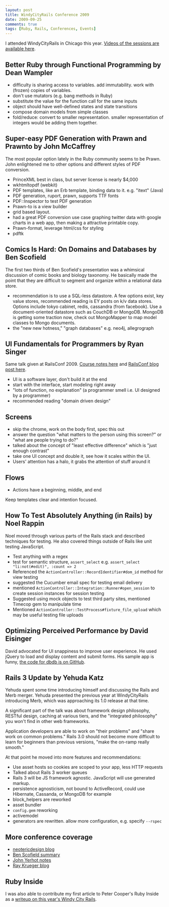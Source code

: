 ```yaml
---
layout: post
title: WindyCityRails Conference 2009
date: 2009-09-25
comments: true
tags: [Ruby, Rails, Conferences, Events]
---
```


I attended WindyCityRails in Chicago this year. [Videos of the sessions are available here](http://windycityrails.org/videos).

## Better Ruby through Functional Programming by Dean Wampler
- difficulty is sharing access to variables. add immutability. work with (frozen) copies of variables.
- don't use mutators (e.g. bang methods in Ruby)
- substitute the value for the function call for the same inputs
- object should have well-defined states and state transitions
- compose domain models from simple classes
- fold/reduce: convert to smaller representation. smaller representation of integers would be adding them together.

## Super-easy PDF Generation with Prawn and Prawnto by John McCaffrey
The most popular option lately in the Ruby community seems to be Prawn. John enlightened me to other options and different styles of PDF conversion.

- PrinceXML best in class, but server license is nearly $4,000
- wkhtmltopdf (webkit)
- PDF templates, like an Erb template, binding data to it. e.g. "itext" (Java)
- PDF generation, ruport, prawn, supports TTF fonts
- PDF::Inspector to test PDF generation
- Prawn-to is a view builder
- grid based layout. 
- had a great PDF conversion use case graphing twitter data with google charts in a web app, then making a attractive printable copy.
- Prawn-format, leverage html/css for styling
- pdftk

## Comics Is Hard: On Domains and Databases by Ben Scofield
The first two thirds of Ben Scofield's presentation was a whimsical discussion of comic books and biology taxonomy. He basically made the point that they are difficult to segment and organize within a relational data store.

- recommendation is to use a SQL-less datastore. A few options exist, key value stores, recommended reading is EY posts on k/v data stores. Options include tokyo cabinet, redis, cassandra (from facebook). Use a document-oriented datastore such as CouchDB or MongoDB. MongoDB is getting some traction now, check out MongoMapper to map model classes to Mongo documents. 
- the "new new hotness," "graph databases" e.g. neo4j, allegrograph

## UI Fundamentals for Programmers by Ryan Singer
Same talk given at RailsConf 2009. [Course notes here](http://development.courseadvisor.com/2009/05/07/notes-on-ui-fundamentals-for-programmers-by-ryan-singer/) and [RailsConf blog post here](http://onrails.org/articles/2009/05/06/railsconf-2009-day-one).

- UI is a software layer, don't build it at the end 
- start with the interface, start modeling right away
- "lots of function, no explanation" (a programmer smell i.e. UI designed by a programmer)
- recommended reading "domain driven design"

## Screens
- skip the chrome, work on the body first, spec this out
- answer the question "what matters to the person using this screen?" or "what are people trying to do?"
- talked about the concept of "least effective difference" which is "just enough contrast"
- take one UI concept and double it, see how it scales within the UI.
- Users' attention has a halo, it grabs the attention of stuff around it

## Flows
- Actions have a beginning, middle, and end

Keep templates clear and intention focused.

## How To Test Absolutely Anything (in Rails) by Noel Rappin
Noel moved through various parts of the Rails stack and described techniques for testing. He also covered things outside of Rails like unit testing JavaScript.

- Test anything with a regex
- test for semantic structure, `assert_select` e.g. `assert_select "li:not(#edit)", :count => 2`
- Referenced the `ActionController::RecordIdentifier#dom_id` method for view testing
- suggested the Cucumber email spec for testing email delivery
- mentioned `ActionController::Integration::Runner#open_session` to create session instances for session testing
- Suggested using mock objects to test third party sites, mentioned Timecop gem to manipulate time
- Mentioned `ActionController::TestProcess#fixture_file_upload` which may be useful testing file uploads
 
## Optimizing Perceived Performance by David Eisinger
David advocated for UI snappiness to improve user experience. He used jQuery to load and display content and submit forms. His sample app is funny, [the code for dbdb is on GitHub](http://github.com/dce/dbdb).

## Rails 3 Update by Yehuda Katz
Yehuda spent some time introducing himself and discussing the Rails and Merb merger. Yehuda presented the previous year at WindyCityRails introducing Merb, which was approaching its 1.0 release at that time.

A significant part of the talk was about framework design philosophy, RESTful design, caching at various tiers, and the "integrated philosophy" you won't find in other web frameworks.

Application developers are able to work on "their problems" and "share work on common problems." Rails 3.0 should not become more difficult to learn for beginners than previous versions, "make the on-ramp really smooth."

At that point he moved into more features and recommendations:

- Use asset hosts so cookies are scoped to your app, less HTTP requests
- Talked about Rails 3 worker queues
- Rails 3 will be JS framework agnostic. JavaScript will use generated markup.
- persistence agnosticism, not bound to ActiveRecord, could use Hibernate, Cassanda, or MongoDB for example
- block_helpers are reworked
- asset bundler
- `config.gem` reworking
- activemodel
- generators are rewritten. allow more configuration, e.g. specify `--rspec`

## More conference coverage
- [neotericdesign blog](http://www.neotericdesign.com/blog/2009/09/windy-city-rails.php)
- [Ben Scofield summary](http://benscofield.com/2009/09/windycityrails-recap/)
- [John Yerhot notes](http://www.johnyerhot.com/2009/09/13/thoughts-from-windycityrails-2009/)
- [Ray Krueger blog](http://raykrueger.blogspot.com/2009/09/windy-city-rails-2009.html)

## Ruby Inside
I was also able to contribute my first article to Peter Cooper's Ruby Inside as a [writeup on this year's Windy City Rails](http://www.rubyinside.com/7-video-presentations-from-the-windycityrails-2009-conference-2592.html).
